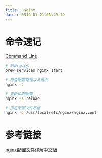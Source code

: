 ```yaml
---
title : Nginx
date : 2019-01-21 00:29:19
---
```


# 命令速记

[Command Line](https://www.nginx.com/resources/wiki/start/topics/tutorials/commandline/)

```sh
# 启动nginx
brew services nginx start

# 检查配置路径以及语法
nginx -t

# 重新读取配置
nginx -s reload

# 指定配置文件路径
nginx -c /usr/local/etc/nginx/nginx.conf
```

# 参考链接

[nginx配置文件详解中文版](https://www.jianshu.com/p/a7c86efe1987)